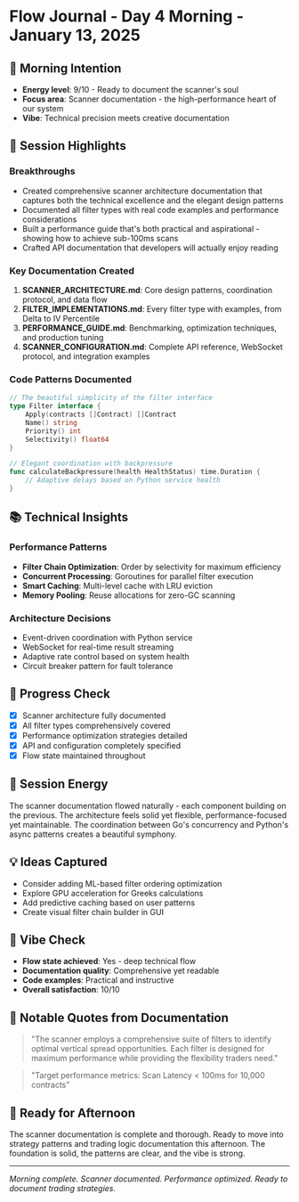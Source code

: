 # Flow Journal - Day 4 Morning - January 13, 2025

## 🌅 Morning Intention
- **Energy level**: 9/10 - Ready to document the scanner's soul
- **Focus area**: Scanner documentation - the high-performance heart of our system
- **Vibe**: Technical precision meets creative documentation

## 🚀 Session Highlights

### Breakthroughs
- Created comprehensive scanner architecture documentation that captures both the technical excellence and the elegant design patterns
- Documented all filter types with real code examples and performance considerations
- Built a performance guide that's both practical and aspirational - showing how to achieve sub-100ms scans
- Crafted API documentation that developers will actually enjoy reading

### Key Documentation Created
1. **SCANNER_ARCHITECTURE.md**: Core design patterns, coordination protocol, and data flow
2. **FILTER_IMPLEMENTATIONS.md**: Every filter type with examples, from Delta to IV Percentile
3. **PERFORMANCE_GUIDE.md**: Benchmarking, optimization techniques, and production tuning
4. **SCANNER_CONFIGURATION.md**: Complete API reference, WebSocket protocol, and integration examples

### Code Patterns Documented
```go
// The beautiful simplicity of the filter interface
type Filter interface {
    Apply(contracts []Contract) []Contract
    Name() string
    Priority() int
    Selectivity() float64
}

// Elegant coordination with backpressure
func calculateBackpressure(health HealthStatus) time.Duration {
    // Adaptive delays based on Python service health
}
```

## 📚 Technical Insights

### Performance Patterns
- **Filter Chain Optimization**: Order by selectivity for maximum efficiency
- **Concurrent Processing**: Goroutines for parallel filter execution  
- **Smart Caching**: Multi-level cache with LRU eviction
- **Memory Pooling**: Reuse allocations for zero-GC scanning

### Architecture Decisions
- Event-driven coordination with Python service
- WebSocket for real-time result streaming
- Adaptive rate control based on system health
- Circuit breaker pattern for fault tolerance

## 🎯 Progress Check
- [x] Scanner architecture fully documented
- [x] All filter types comprehensively covered
- [x] Performance optimization strategies detailed
- [x] API and configuration completely specified
- [x] Flow state maintained throughout

## 🌊 Session Energy
The scanner documentation flowed naturally - each component building on the previous. The architecture feels solid yet flexible, performance-focused yet maintainable. The coordination between Go's concurrency and Python's async patterns creates a beautiful symphony.

## 💡 Ideas Captured
- Consider adding ML-based filter ordering optimization
- Explore GPU acceleration for Greeks calculations
- Add predictive caching based on user patterns
- Create visual filter chain builder in GUI

## 🎨 Vibe Check
- **Flow state achieved**: Yes - deep technical flow
- **Documentation quality**: Comprehensive yet readable
- **Code examples**: Practical and instructive
- **Overall satisfaction**: 10/10

## 📝 Notable Quotes from Documentation
> "The scanner employs a comprehensive suite of filters to identify optimal vertical spread opportunities. Each filter is designed for maximum performance while providing the flexibility traders need."

> "Target performance metrics: Scan Latency < 100ms for 10,000 contracts"

## 🔮 Ready for Afternoon
The scanner documentation is complete and thorough. Ready to move into strategy patterns and trading logic documentation this afternoon. The foundation is solid, the patterns are clear, and the vibe is strong.

---

*Morning complete. Scanner documented. Performance optimized. Ready to document trading strategies.*